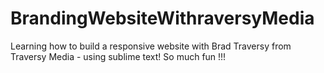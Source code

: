 # BrandingWebsiteWithraversyMedia
Learning how to build a responsive website with Brad Traversy from Traversy Media - using sublime text! So much fun !!!
